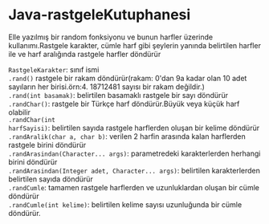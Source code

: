 # Java-rastgeleKutuphanesi
Elle yazılmış bir random fonksiyonu ve bunun harfler üzerinde kullanımı.Rastgele karakter, cümle harf gibi şeylerin yanında belirtilen harfler ile ve harf aralığında rastgele harfler döndürür

<code>RastgeleKarakter</code>: sınıf ismi </br>
<code>.rand()</code> rastgele bir rakam döndürür(rakam: 0'dan 9a kadar olan 10 adet sayıların her birisi.örn:4. 18712481 sayısı bir rakam değildir.)</br>
<code>.rand(int basamak)</code>: belirtilen basamaklı rastgele bir sayı döndürür</br>
<code>.randChar()</code>: rastgele bir Türkçe harf döndürür.Büyük veya küçük harf olabilir</br>
<code>.randChar(int harfSayisi)</code>: belirtilen sayıda rastgele harflerden oluşan bir kelime döndürür</br>
<code>.randAralik(char a, char b)</code>: verilen 2 harfin arasında kalan harflerden rastgele birini döndürür</br>
<code>.randArasindan(Character... args)</code>: parametredeki karakterlerden herhangi birini döndürür</br>
<code>.randArasindan(Integer adet, Character... args)</code>: belirtilen karakterlerden belirtilen sayıda döndürür</br>
<code>.randCumle</code>: tamamen rastgele harflerden ve uzunluklardan oluşan bir cümle döndürür</br>
<code>.randCumle(int kelime)</code>: belirtilen kelime sayısı uzunluğunda bir cümle döndürür.</br>

